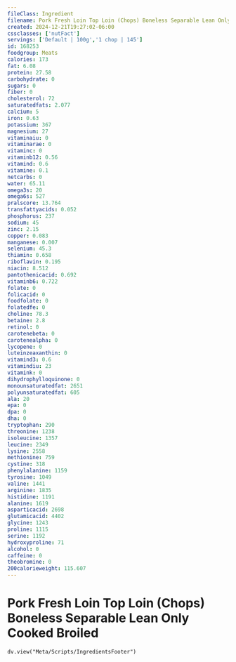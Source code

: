 ```yaml
---
fileClass: Ingredient
filename: Pork Fresh Loin Top Loin (Chops) Boneless Separable Lean Only Cooked Broiled
created: 2024-12-21T19:27:02-06:00
cssclasses: ['nutFact']
servings: ['Default | 100g','1 chop | 145']
id: 168253
foodgroup: Meats
calories: 173
fat: 6.08
protein: 27.58
carbohydrate: 0
sugars: 0
fiber: 0
cholesterol: 72
saturatedfats: 2.077
calcium: 5
iron: 0.63
potassium: 367
magnesium: 27
vitaminaiu: 0
vitaminarae: 0
vitaminc: 0
vitaminb12: 0.56
vitamind: 0.6
vitamine: 0.1
netcarbs: 0
water: 65.11
omega3s: 20
omega6s: 527
pralscore: 13.764
transfattyacids: 0.052
phosphorus: 237
sodium: 45
zinc: 2.15
copper: 0.083
manganese: 0.007
selenium: 45.3
thiamin: 0.658
riboflavin: 0.195
niacin: 8.512
pantothenicacid: 0.692
vitaminb6: 0.722
folate: 0
folicacid: 0
foodfolate: 0
folatedfe: 0
choline: 78.3
betaine: 2.8
retinol: 0
carotenebeta: 0
carotenealpha: 0
lycopene: 0
luteinzeaxanthin: 0
vitamind3: 0.6
vitamindiu: 23
vitamink: 0
dihydrophylloquinone: 0
monounsaturatedfat: 2651
polyunsaturatedfat: 605
ala: 20
epa: 0
dpa: 0
dha: 0
tryptophan: 290
threonine: 1238
isoleucine: 1357
leucine: 2349
lysine: 2558
methionine: 759
cystine: 318
phenylalanine: 1159
tyrosine: 1049
valine: 1441
arginine: 1835
histidine: 1191
alanine: 1619
asparticacid: 2698
glutamicacid: 4402
glycine: 1243
proline: 1115
serine: 1192
hydroxyproline: 71
alcohol: 0
caffeine: 0
theobromine: 0
200calorieweight: 115.607
---
```


# Pork Fresh Loin Top Loin (Chops) Boneless Separable Lean Only Cooked Broiled

```dataviewjs
dv.view("Meta/Scripts/IngredientsFooter")
```